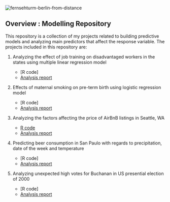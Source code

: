![fernsehturm-berlin-from-distance](https://user-images.githubusercontent.com/71023894/94692511-9931e780-0300-11eb-98a8-8f27e5b880b6.jpg)


## Overview : Modelling Repository 

This repository is a collection of my projects related to building predictive models and analyzing main predictors that affect the response variable. The projects included in this repository are:

1. Analyzing the effect of job training on disadvantaged workers in the states using multiple linear regression model
    * [R code] 
    * [Analysis report](https://github.com/hellonina/Modelling/blob/master/job-training.md) 


2. Effects of maternal smoking on pre-term birth using logistic regression model
    * [R code] 
    * [Analysis report](https://github.com/hellonina/Modelling/blob/master/preterm-birth.md)

3. Analyzing the factors affecting the price of AirBnB listings in Seattle, WA 
    * [R code](https://github.com/hellonina/Modelling/blob/master/airbnb-listings-code)
    * [Analysis report](https://github.com/hellonina/Modelling/blob/master/airbnb-listings.md)

4. Predicting beer consumption in San Paulo with regards to precipitation, date of the week and temperature
    * [R code] 
    * [Analysis report](https://github.com/hellonina/Modelling/blob/master/beer-consumption.md)

5. Analyzing unexpected high votes for Buchanan in US presential election of 2000 
    * [R code] 
    * [Analysis report](https://github.com/hellonina/Modelling/blob/master/us-presidential-election.md)
